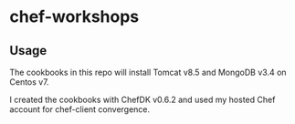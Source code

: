 # chef-workshops

## Usage
The cookbooks in this repo will install Tomcat v8.5 and MongoDB v3.4 on Centos v7.

I created the cookbooks with ChefDK v0.6.2 and used my hosted Chef account for chef-client convergence. 
